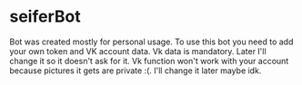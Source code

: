 # seiferBot

Bot was created mostly for personal usage. To use this bot you need to add your own token and VK account data.
Vk data is mandatory. Later I'll change it so it doesn't ask for it.
Vk function won't work with your account because pictures it gets are private :(. I'll change it later maybe idk.
